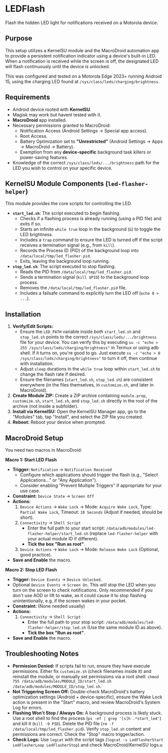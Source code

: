 # LEDFlash
Flash the hidden LED light for notifications received on a Motorola device.

## Purpose

This setup utilizes a KernelSU module and the MacroDroid automation app to provide a persistent notification indicator using a device's built-in LED. When a notification is received while the screen is off, the designated LED will flash continuously until the device is unlocked.

This was configured and tested on a Motorola Edge 2023+ running Android 15, using the charging LED found at `/sys/class/leds/charging/brightness`.

## Requirements

* Android device rooted with **KernelSU**.
* Magisk may work but havent tested with it.
* **MacroDroid** app installed.
* Necessary permissions granted to MacroDroid:
    * Notification Access (Android Settings -> Special app access).
    * Root Access.
    * Battery Optimization set to **"Unrestricted"** (Android Settings -> Apps -> MacroDroid -> Battery).
    * Exemption from any **device-specific** background task killers or power-saving features.
* Knowledge of the correct `/sys/class/leds/.../brightness` path for the LED you wish to control on your specific device.

## KernelSU Module Components (`led-flasher-helper`)

This module provides the core scripts for controlling the LED.

* **`start_led.sh`**: The script executed to begin flashing.
    * Checks if a flashing process is already running (using a PID file) and exits if so.
    * Starts an infinite `while true` loop in the background (`&`) to toggle the LED brightness.
    * Includes a `trap` command to ensure the LED is turned off if the script receives a termination signal (e.g., from `kill`).
    * Records the Process ID (PID) of the background loop into `/data/local/tmp/led_flasher.pid`.
    * Exits, leaving the background loop running.
* **`stop_led.sh`**: The script executed to stop flashing.
    * Reads the PID from `/data/local/tmp/led_flasher.pid`.
    * Sends a termination signal (`kill $PID`) to the background loop process.
    * Removes the `/data/local/tmp/led_flasher.pid` file.
    * Includes a failsafe command to explicitly turn the LED off (`echo 0 > ...`).

## Installation

1.  **Verify/Edit Scripts:**
    * Ensure the `LED_PATH` variable inside *both* `start_led.sh` and `stop_led.sh` points to the correct `/sys/class/leds/.../brightness` file for your device. You can verify this by executing `su -c "echo > 255 /sys/class/leds/charging/brightness"` in Termux or using adb shell. If it turns on, you're good to go. Just execute `su -c "echo > 0 /sys/class/leds/charging/brightness"` to turn it off, then continue with installation.
    * Adjust `sleep` durations in the `while true` loop within `start_led.sh` to change the flash rate if desired.
    * Ensure the filenames (`start_led.sh`, `stop_led.sh`) are consistent everywhere (in the files themselves, in `customize.sh`, and later in MacroDroid).
2.  **Create Module ZIP:** Create a ZIP archive containing `module.prop`, `customize.sh`, `start_led.sh`, and `stop_led.sh` directly in the root of the archive (not inside a subfolder).
3.  **Install via KernelSU:** Open the KernelSU Manager app, go to the "Modules" tab, tap "Install", and select the ZIP file you created.
4.  **Reboot:** Reboot your device when prompted.

## MacroDroid Setup

You need two macros in MacroDroid:

**Macro 1: Start LED Flash**

* **Trigger:** `Notification` -> `Notification Received`
    * Configure which applications should trigger the flash (e.g., "Select Applications..." or "Any Application").
    * Consider enabling "Prevent Multiple Triggers" if appropriate for your use case.
* **Constraint:** `Device State` -> `Screen Off`
* **Actions:**
    1.  `Device Actions` -> `Wake Lock` -> Mode: `Acquire Wake Lock`, Type: `Partial Wake Lock`, Timeout: `10 Seconds` (Adjust if needed, should be short).
    2.  `Connectivity` -> `Shell Script`
        * Enter the full path to your start script: `/data/adb/modules/led-flasher-helper/start_led.sh` (replace `led-flasher-helper` with your actual module ID if different).
        * **Tick the box "Run as root"**.
    3.  `Device Actions` -> `Wake Lock` -> Mode: `Release Wake Lock` (Optional, good practice).
* **Save and Enable** the macro.

**Macro 2: Stop LED Flash**

* **Trigger:** `Device Events` -> `Device Unlocked`.
* Optional `Device Events` -> `Screen On`. This will stop the LED when you turn on the screen to check notifications. Only recommended if you don't use AOD or lift to wake, as it could cause it to stop flashing unintentionally, e.g. if the screen wakes in your pocket.
* **Constraint:** (None needed usually)
* **Actions:**
    1.  `Connectivity` -> `Shell Script`
        * Enter the full path to your stop script: `/data/adb/modules/led-flasher-helper/stop_led.sh` (Use the same module ID as above).
        * **Tick the box "Run as root"**.
* **Save and Enable** the macro.

## Troubleshooting Notes

* **Permission Denied:** If scripts fail to run, ensure they have execute permissions. Either fix `customize.sh` (check filenames inside it) and reinstall the module, or manually set permissions via a root shell: `chmod 755 /data/adb/modules/MODULE_ID/start_led.sh /data/adb/modules/MODULE_ID/stop_led.sh`.
* **Not Triggering Screen Off:** Double-check MacroDroid's battery optimization settings (Android + device-specific), ensure the Wake Lock action is present in the "Start" macro, and review MacroDroid's System Log for errors.
* **Flashing Won't Stop / Always On:** A background process is likely stuck. Use a root shell to find the process (`ps -ef | grep '[s]h .*start_led'`) and kill it (`kill -9 PID`). Delete the PID file (`rm -f /data/local/tmp/led_flasher.pid`). Verify `stop_led.sh` content and permissions are correct. Check the "Stop" macro trigger/action.
* **Check Logs:** Use `logcat` with the script tags (`logcat -s LedFlasherStart LedFlasherLoop LedFlasherStop`) and check MacroDroid/KernelSU logs.u
